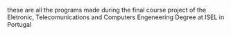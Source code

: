 these are all the programs made during the final course project of the Eletronic, Telecomunications and Computers Engeneering Degree at ISEL in Portugal
